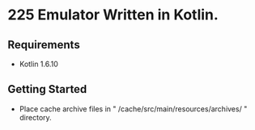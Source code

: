 # 225 Emulator Written in Kotlin.

## Requirements
- Kotlin 1.6.10

## Getting Started
- Place cache archive files in " /cache/src/main/resources/archives/ " directory.